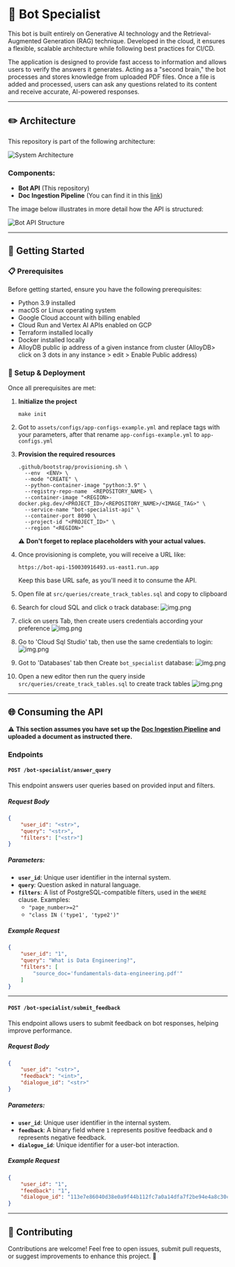 # 🤖 Bot Specialist

This bot is built entirely on Generative AI technology and the Retrieval-Augmented Generation (RAG) technique. Developed in the cloud, it ensures a flexible, scalable architecture while following best practices for CI/CD.

The application is designed to provide fast access to information and allows users to verify the answers it generates. Acting as a "second brain," the bot processes and stores knowledge from uploaded PDF files. Once a file is added and processed, users can ask any questions related to its content and receive accurate, AI-powered responses.

---

## ✏️ Architecture

This repository is part of the following architecture:

![System Architecture](assets/images/architecture.png)

### Components:

- **Bot API** (This repository)
- **Doc Ingestion Pipeline** (You can find it in this [link](https://github.com/lucasvittal2/doc_ingestion_pipeline/tree/dev))

The image below illustrates in more detail how the API is structured:

![Bot API Structure](assets/images/bot_api.png)

---

## 🚀 Getting Started

### 📋 Prerequisites
Before getting started, ensure you have the following prerequisites:

- Python 3.9 installed
- macOS or Linux operating system
- Google Cloud account with billing enabled
- Cloud Run and Vertex AI APIs enabled on GCP
- Terraform installed locally
- Docker installed locally
- AlloyDB public ip address of a given instance from cluster (AlloyDB> click on 3 dots in any instance > edit > Enable Public address)

### 🏃 Setup & Deployment
Once all prerequisites are met:

1. **Initialize the project**
   ```shell
   make init
   ```

2. Got to `assets/configs/app-configs-example.yml` and replace tags with your parameters, after that rename `app-configs-example.yml` to `app-configs.yml`

3. **Provision the required resources**
   ```shell
   .github/bootstrap/provisioning.sh \
     --env  <ENV> \
     --mode "CREATE" \
     --python-container-image "python:3.9" \
     --registry-repo-name  <REPOSITORY_NAME> \
     --container-image "<REGION>-docker.pkg.dev/<PROJECT_ID>/<REPOSITORY_NAME>/<IMAGE_TAG>" \
     --service-name "bot-specialist-api" \
     --container-port 8090 \
     --project-id "<PROJECT_ID>" \
     --region "<REGION>"
   ```
   ⚠️ **Don't forget to replace placeholders with your actual values.**


4. Once provisioning is complete, you will receive a URL like:
   ```text
   https://bot-api-150030916493.us-east1.run.app
   ```
   Keep this base URL safe, as you'll need it to consume the API.
5. Open file at `src/queries/create_track_tables.sql` and copy to clipboard
6.  Search for cloud SQL and click o track database:
![img.png](assets/images/cloudsqldb.png)
7. click on users Tab, then create users credentials according your preference
![img.png](assets/images/create-credentials.png)
8. Go to 'Cloud Sql Studio' tab, then use the same credentials to login:
![img.png](assets/images/studio.png)
9. Got to 'Databases' tab then Create `bot_specialist` database:
![img.png](assets/images/createdbsql.png)
10. Open a new editor then run the query inside `src/queries/create_track_tables.sql` to create track tables
![img.png](assets/images/createtracktables.png)
---

## 🌐 Consuming the API

⚠️ **This section assumes you have set up the [Doc Ingestion Pipeline](https://github.com/lucasvittal2/doc_ingestion_pipeline/tree/dev) and uploaded a document as instructed there.**

### Endpoints

#### **`POST /bot-specialist/answer_query`**
This endpoint answers user queries based on provided input and filters.

##### Request Body
```json
{
    "user_id": "<str>",
    "query": "<str>",
    "filters": ["<str>"]
}
```

##### Parameters:
- **`user_id`**: Unique user identifier in the internal system.
- **`query`**: Question asked in natural language.
- **`filters`**: A list of PostgreSQL-compatible filters, used in the `WHERE` clause. Examples:
  - `"page_number>=2"`
  - `"class IN ('type1', 'type2')"`

##### Example Request
```json
{
    "user_id": "1",
    "query": "What is Data Engineering?",
    "filters": [
        "source_doc='fundamentals-data-engineering.pdf'"
    ]
}
```

---

#### **`POST /bot-specialist/submit_feedback`**
This endpoint allows users to submit feedback on bot responses, helping improve performance.

##### Request Body
```json
{
    "user_id": "<str>",
    "feedback": "<int>",
    "dialogue_id": "<str>"
}
```

##### Parameters:
- **`user_id`**: Unique user identifier in the internal system.
- **`feedback`**: A binary field where `1` represents positive feedback and `0` represents negative feedback.
- **`dialogue_id`**: Unique identifier for a user-bot interaction.

##### Example Request
```json
{
    "user_id": "1",
    "feedback": "1",
    "dialogue_id": "113e7e86040d38e0a9f44b112fc7a0a14dfa7f2be94e4a8c30cdbc2035f25988"
}
```

---

## 🤲 Contributing

Contributions are welcome! Feel free to open issues, submit pull requests, or suggest improvements to enhance this project. 🚀
